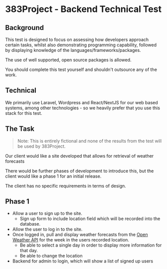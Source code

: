 # 383Project - Backend Technical Test

## Background
This test is designed to focus on assessing how developers approach certain tasks, whilst also demonstrating programming
capability, followed by displaying knowledge of the languages/frameworks/packages.

The use of well supported, open source packages is allowed.

You should complete this test yourself and shouldn't outsource any of the work.

## Technical
We primarily use Laravel, Wordpress and React/NextJS for our web based systems, among other technologies - so we heavily prefer that you 
use this stack for this test.

## The Task

> Note: This is entirely fictional and none of the results from the test will be used by 383Project.

Our client would like a site developed that allows for retrieval of weather forecasts

There would be further phases of development to introduce this, but the client would like a phase 1 for an initial release.

The client has no specific requirements in terms of design.

## Phase 1

- Allow a user to sign up to the site.
  - Sign up form to include location field which will be recorded into the database.
- Allow the user to log in to the site.
- Once logged in, pull and display weather forecasts from the [Open Weather API](https://openweathermap.org/api) for the 
week in the users  recorded location.
  - Be able to select a single day in order to display more information for that day.
  - Be able to change the location
- Backend for admin to login, which will show a list of signed up users
